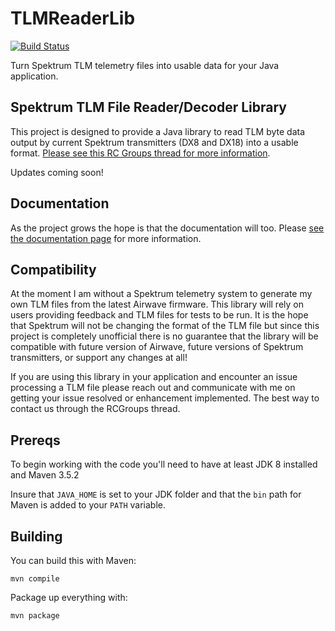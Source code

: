 # TLMReaderLib 

[![Build Status](https://travis-ci.org/mikejr83/TLMReaderLib.svg)](https://travis-ci.org/mikejr83/TLMReaderLib)

Turn Spektrum TLM telemetry files into usable data for your Java application.

## Spektrum TLM File Reader/Decoder Library

This project is designed to provide a Java library to read TLM byte data output by current Spektrum transmitters (DX8 and DX18) into a usable format. [Please see this RC Groups thread for more information](http://www.rcgroups.com/forums/showthread.php?t=1725173).

Updates coming soon!

## Documentation

As the project grows the hope is that the documentation will too. Please [see the documentation page](docs/README.md) for more information.

## Compatibility

At the moment I am without a Spektrum telemetry system to generate my own TLM files from the latest Airwave firmware. This library will rely on users providing feedback and TLM files for tests to be run. It is the hope that Spektrum will not be changing the format of the TLM file but since this project is completely unofficial there is no guarantee that the library will be compatible with future version of Airwave, future versions of Spektrum transmitters, or support any changes at all!

If you are using this library in your application and encounter an issue processing a TLM file please reach out and communicate with me on getting your issue resolved or enhancement implemented. The best way to contact us through the RCGroups thread.

## Prereqs

To begin working with the code you'll need to have at least JDK 8 installed and Maven 3.5.2

Insure that `JAVA_HOME` is set to your JDK folder and that the `bin` path for Maven is added to your `PATH` variable.

## Building

You can build this with Maven:

````mvn compile````

Package up everything with:

````mvn package````
